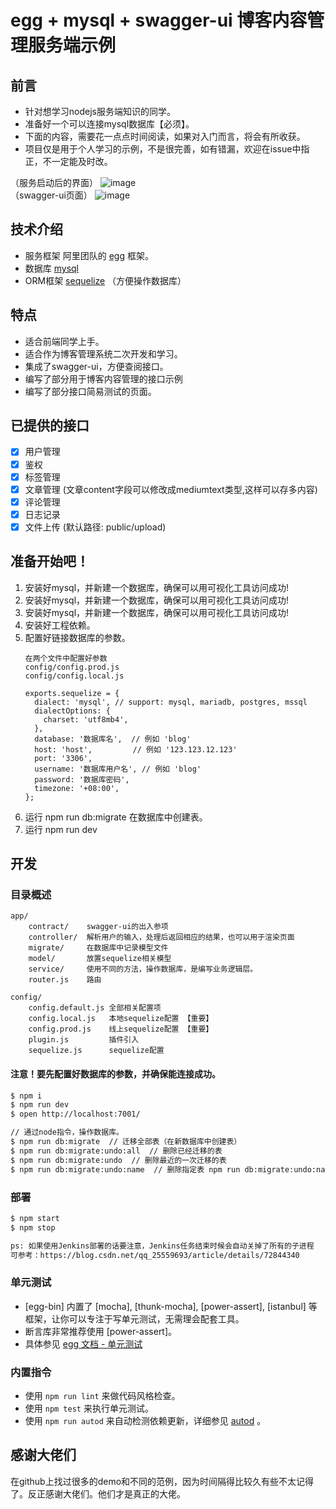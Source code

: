 # egg + mysql + swagger-ui 博客内容管理服务端示例



## 前言
- 针对想学习nodejs服务端知识的同学。
- 准备好一个可以连接mysql数据库【必须】。
- 下面的内容，需要花一点点时间阅读，如果对入门而言，将会有所收获。
- 项目仅是用于个人学习的示例，不是很完善，如有错漏，欢迎在issue中指正，不一定能及时改。

（服务启动后的界面）
![image](http://api.nextprops.com/public/upload/Snipaste_2020-05-07_12-50-29.png)\
（swagger-ui页面）
![image](http://api.nextprops.com/public/upload/Snipaste_2020-05-07_12-57-15.png)
## 技术介绍
- 服务框架 阿里团队的 [egg](https://eggjs.org/zh-cn/) 框架。
- 数据库 [mysql](https://www.mysql.com/)
- ORM框架 [sequelize](https://sequelize.org/) （方便操作数据库）


## 特点
- 适合前端同学上手。
- 适合作为博客管理系统二次开发和学习。
- 集成了swagger-ui，方便查阅接口。
- 编写了部分用于博客内容管理的接口示例
- 编写了部分接口简易测试的页面。


## 已提供的接口
- [x] 用户管理
- [x] 鉴权
- [x] 标签管理
- [x] 文章管理 (文章content字段可以修改成mediumtext类型,这样可以存多内容)
- [x] 评论管理
- [x] 日志记录
- [x] 文件上传 (默认路径: public/upload)
    
## 准备开始吧！
1. 安装好mysql，并新建一个数据库，确保可以用可视化工具访问成功!
1. 安装好mysql，并新建一个数据库，确保可以用可视化工具访问成功!
1. 安装好mysql，并新建一个数据库，确保可以用可视化工具访问成功!
2. 安装好工程依赖。
3. 配置好链接数据库的参数。
    ```
    在两个文件中配置好参数
    config/config.prod.js
    config/config.local.js
    
    exports.sequelize = {
      dialect: 'mysql', // support: mysql, mariadb, postgres, mssql
      dialectOptions: {
        charset: 'utf8mb4',
      },
      database: '数据库名',  // 例如 'blog'
      host: 'host',         // 例如 '123.123.12.123'
      port: '3306',
      username: '数据库用户名', // 例如 'blog'
      password: '数据库密码',
      timezone: '+08:00',
    };
    ```
4. 运行 npm run db:migrate 在数据库中创建表。
5. 运行 npm run dev   


## 开发

### 目录概述
```
app/
    contract/    swagger-ui的出入参项
    controller/  解析用户的输入，处理后返回相应的结果，也可以用于渲染页面
    migrate/     在数据库中记录模型文件
    model/       放置sequelize相关模型
    service/     使用不同的方法，操作数据库，是编写业务逻辑层。
    router.js    路由
    
config/
    config.default.js 全部相关配置项
    config.local.js   本地sequelize配置 【重要】
    config.prod.js    线上sequelize配置 【重要】
    plugin.js         插件引入
    sequelize.js      sequelize配置 
```

#### 注意！要先配置好数据库的参数，并确保能连接成功。

```bash
$ npm i
$ npm run dev
$ open http://localhost:7001/

// 通过node指令，操作数据库。
$ npm run db:migrate  // 迁移全部表（在新数据库中创建表）
$ npm run db:migrate:undo:all  // 删除已经迁移的表
$ npm run db:migrate:undo  // 删除最近的一次迁移的表
$ npm run db:migrate:undo:name  // 删除指定表 npm run db:migrate:undo:name --name 表名

```

### 部署

```bash
$ npm start
$ npm stop

ps: 如果使用Jenkins部署的话要注意，Jenkins任务结束时候会自动关掉了所有的子进程
可参考：https://blog.csdn.net/qq_25559693/article/details/72844340
```

### 单元测试
- [egg-bin] 内置了 [mocha], [thunk-mocha], [power-assert], [istanbul] 等框架，让你可以专注于写单元测试，无需理会配套工具。
- 断言库非常推荐使用 [power-assert]。
- 具体参见 [egg 文档 - 单元测试](https://eggjs.org/zh-cn/core/unittest)

### 内置指令


- 使用 `npm run lint` 来做代码风格检查。
- 使用 `npm test` 来执行单元测试。
- 使用 `npm run autod` 来自动检测依赖更新，详细参见 [autod](https://www.npmjs.com/package/autod) 。


[egg]: https://eggjs.org

## 感谢大佬们
在github上找过很多的demo和不同的范例，因为时间隔得比较久有些不太记得了。反正感谢大佬们。他们才是真正的大佬。
